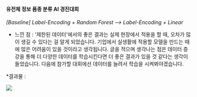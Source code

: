 #### 유전체 정보 품종 분류 AI 경진대회

*[Baseline] Label-Encoding + Random Forest  --> Label-Encoding + Linear*

* 느낀 점 : '제한된 데이터'에서의 좋은 결과는 실제 현장에서 적용을 할 때, 오차가 많이 생길 수 있다는 걸 알게 되었습니다. 기업에서 실생활에 적용할 모델을 만드는 때에 많은 어려움이 있을 것이라고 생각됩니다. 글을 적으며 생각나는 점은 데이터 증강을 통해 더 다양한 데이터를 학습시킨다면 더 좋은 결과가 있을 것 같다는 생각이 들었습니다. 다음에 참가할 대회에선 데이터를 늘려서 학습을 시켜봐야겠습니다.


*결과물 : 

<img src = "https://user-images.githubusercontent.com/111858761/217402719-cf6bb173-13f4-4a2e-aacf-1ec2750b30cc.png"> 
